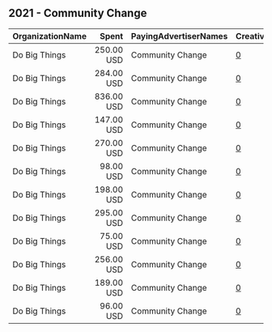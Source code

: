 ## 2021 - Community Change 
|OrganizationName|Spent|PayingAdvertiserNames|CreativeUrls|Impressions|Genders|AgeBrackets|CountryCodes|BillingAddresses|CandidateBallotInformation|
|:---|---:|:---|:---|---:|:---|:---|:---|:---|:---|
|Do Big Things|250.00 USD|Community Change|[0](https://www.snap.com/political-ads/asset/4abcf84b2c6eac93704ff85392bf6fd77543fbaeb76553c93119073fc5e3b46c?mediaType=png)|21,763||18+|united states|"PO Box 128,Mill Valley,94942,US"||
|Do Big Things|284.00 USD|Community Change|[0](https://www.snap.com/political-ads/asset/01ecab648e824c01f9ef0562f4c85111dea37b70d1a3e2b9d35051d417140379?mediaType=png)|28,621||18+|united states|"PO Box 128,Mill Valley,94942,US"||
|Do Big Things|836.00 USD|Community Change|[0](https://www.snap.com/political-ads/asset/f57a1de0d50413e3e3cc172b322635971aa95ade65dc9d13fcc07e61f8848c44?mediaType=png)|80,254||18+|united states|"PO Box 128,Mill Valley,94942,US"||
|Do Big Things|147.00 USD|Community Change|[0](https://www.snap.com/political-ads/asset/cc1bbf4989d36dc0b9c62059c0e381aed72c4f77cb9bd419bd3729c685c1cd03?mediaType=png)|19,480||18+|united states|"PO Box 128,Mill Valley,94942,US"||
|Do Big Things|270.00 USD|Community Change|[0](https://www.snap.com/political-ads/asset/cc1bbf4989d36dc0b9c62059c0e381aed72c4f77cb9bd419bd3729c685c1cd03?mediaType=png)|30,735||18+|united states|"PO Box 128,Mill Valley,94942,US"||
|Do Big Things|98.00 USD|Community Change|[0](https://www.snap.com/political-ads/asset/4abcf84b2c6eac93704ff85392bf6fd77543fbaeb76553c93119073fc5e3b46c?mediaType=png)|12,871||18+|united states|"PO Box 128,Mill Valley,94942,US"||
|Do Big Things|198.00 USD|Community Change|[0](https://www.snap.com/political-ads/asset/483fc76e8e4083a28d701ae62e586371efc745757a9f9673cef83c0664b36a1d?mediaType=png)|18,176||18+|united states|"PO Box 128,Mill Valley,94942,US"||
|Do Big Things|295.00 USD|Community Change|[0](https://www.snap.com/political-ads/asset/f57a1de0d50413e3e3cc172b322635971aa95ade65dc9d13fcc07e61f8848c44?mediaType=png)|30,171||18+|united states|"PO Box 128,Mill Valley,94942,US"||
|Do Big Things|75.00 USD|Community Change|[0](https://www.snap.com/political-ads/asset/cc1bbf4989d36dc0b9c62059c0e381aed72c4f77cb9bd419bd3729c685c1cd03?mediaType=png)|13,192||18+|united states|"PO Box 128,Mill Valley,94942,US"||
|Do Big Things|256.00 USD|Community Change|[0](https://www.snap.com/political-ads/asset/483fc76e8e4083a28d701ae62e586371efc745757a9f9673cef83c0664b36a1d?mediaType=png)|31,025||18+|united states|"PO Box 128,Mill Valley,94942,US"||
|Do Big Things|189.00 USD|Community Change|[0](https://www.snap.com/political-ads/asset/cc1bbf4989d36dc0b9c62059c0e381aed72c4f77cb9bd419bd3729c685c1cd03?mediaType=png)|20,050||18+|united states|"PO Box 128,Mill Valley,94942,US"||
|Do Big Things|96.00 USD|Community Change|[0](https://www.snap.com/political-ads/asset/01ecab648e824c01f9ef0562f4c85111dea37b70d1a3e2b9d35051d417140379?mediaType=png)|19,064||18+|united states|"PO Box 128,Mill Valley,94942,US"||
